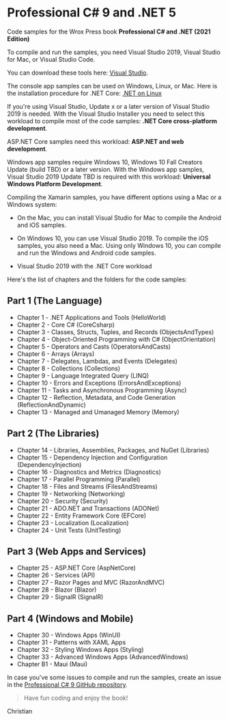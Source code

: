 
# Professional C# 9 and .NET 5

Code samples for the Wrox Press book **Professional C# and .NET (2021 Edition)**

To compile and run the samples, you need Visual Studio 2019, Visual Studio for Mac, or Visual Studio Code. 

You can download these tools here: [Visual Studio](https://www.visualstudio.com/).

The console app samples can be used on Windows, Linux, or Mac. Here is the installation procedure for .NET Core: [.NET on Linux](https://www.microsoft.com/net/core)

If you're using Visual Studio, Update x or a later version of Visual Studio 2019 is needed. With the Visual Studio Installer you need to select this workload to compile most of the code samples: **.NET Core cross-platform development**.

ASP.NET Core samples need this workload: **ASP.NET and web development**.

Windows app samples require Windows 10, Windows 10 Fall Creators Update (build TBD) or a later version. With the Windows app samples, Visual Studio 2019 Update TBD is required with this workload: **Universal Windows Platform Development**.

Compiling the Xamarin samples, you have different options using a Mac or a Windows system:
* On the Mac, you can install Visual Studio for Mac to compile the Android and iOS samples.
* On Windows 10, you can use Visual Studio 2019. To compile the iOS samples, you also need a Mac. Using only Windows 10, you can compile and run the Windows and Android code samples.

* Visual Studio 2019 with the .NET Core workload

Here's the list of chapters and the folders for the code samples:

## Part 1 (The Language)

* Chapter 1 - .NET Applications and Tools (HelloWorld)
* Chapter 2 - Core C# (CoreCsharp)
* Chapter 3 - Classes, Structs, Tuples, and Records (ObjectsAndTypes)
* Chapter 4 - Object-Oriented Programming with C# (ObjectOrientation)
* Chapter 5 - Operators and Casts (OperatorsAndCasts)
* Chapter 6 - Arrays (Arrays)
* Chapter 7 - Delegates, Lambdas, and Events (Delegates)
* Chapter 8 - Collections (Collections)
* Chapter 9 - Language Integrated Query (LINQ)
* Chapter 10 - Errors and Exceptions (ErrorsAndExceptions)
* Chapter 11 - Tasks and Asynchronous Programming (Async)
* Chapter 12 - Reflection, Metadata, and Code Generation (ReflectionAndDynamic)
* Chapter 13 - Managed and Umanaged Memory (Memory)

## Part 2  (The Libraries)

* Chapter 14 - Libraries, Assemblies, Packages, and NuGet (Libraries)
* Chapter 15 - Dependency Injection and Configuration (DependencyInjection)
* Chapter 16 - Diagnostics and Metrics (Diagnostics)
* Chapter 17 - Parallel Programming (Parallel)
* Chapter 18 - Files and Streams (FilesAndStreams)
* Chapter 19 - Networking (Networking)
* Chapter 20 - Security (Security)
* Chapter 21 - ADO.NET and Transactions (ADONet)
* Chapter 22 - Entity Framework Core (EFCore)
* Chapter 23 - Localization (Localization)
* Chapter 24 - Unit Tests (UnitTesting)

## Part 3 (Web Apps and Services)

* Chapter 25 - ASP.NET Core (AspNetCore)
* Chapter 26 - Services (API)
* Chapter 27 - Razor Pages and MVC (RazorAndMVC)
* Chapter 28 - Blazor (Blazor)
* Chapter 29 - SignalR (SignalR)

## Part 4 (Windows and Mobile)

* Chapter 30 - Windows Apps (WinUI)
* Chapter 31 - Patterns with XAML Apps
* Chapter 32 - Styling Windows Apps (Styling)
* Chapter 33 - Advanced Windows Apps (AdvancedWindows)
* Chapter B1 - Maui (Maui)

In case you've some issues to compile and run the samples, create an issue in the [Professional C# 9 GitHub repository](https://github.com/ProfessionalCSharp/ProfessionalCSharp9).

> Have fun coding and enjoy the book!

Christian
